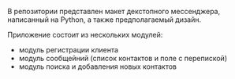 В репозитории представлен макет декстопного мессенджера,
написанный на Python, а также предполагаемый дизайн.

Приложение состоит из нескольких модулей:
- модуль регистрации клиента
- модуль сообщейний (список контактов и поле с перепиской)
- модуль поиска и добавления новых контактов
